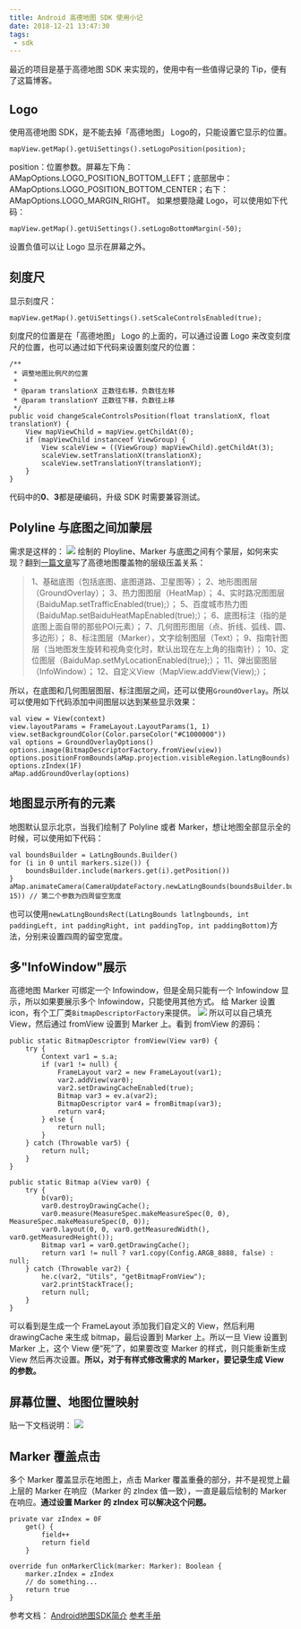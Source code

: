 ```yaml
---
title: Android 高德地图 SDK 使用小记
date: 2018-12-21 13:47:30
tags:
 - sdk
---
```

最近的项目是基于高德地图 SDK 来实现的，使用中有一些值得记录的 Tip，便有了这篇博客。

## Logo
使用高德地图 SDK，是不能去掉「高德地图」 Logo的，只能设置它显示的位置。
```
mapView.getMap().getUiSettings().setLogoPosition(position);
```
position：位置参数。屏幕左下角：AMapOptions.LOGO_POSITION_BOTTOM_LEFT；底部居中：AMapOptions.LOGO_POSITION_BOTTOM_CENTER；右下：AMapOptions.LOGO_MARGIN_RIGHT。
如果想要隐藏 Logo，可以使用如下代码：
```
mapView.getMap().getUiSettings().setLogoBottomMargin(-50);
```
设置负值可以让 Logo 显示在屏幕之外。

<!-- more -->

## 刻度尺
显示刻度尺：
```
mapView.getMap().getUiSettings().setScaleControlsEnabled(true);
```
刻度尺的位置是在「高德地图」 Logo 的上面的，可以通过设置 Logo 来改变刻度尺的位置，也可以通过如下代码来设置刻度尺的位置：
```
/**
 * 调整地图比例尺的位置
 *
 * @param translationX 正数往右移，负数往左移
 * @param translationY 正数往下移，负数往上移
 */
public void changeScaleControlsPosition(float translationX, float translationY) {
    View mapViewChild = mapView.getChildAt(0);
    if (mapViewChild instanceof ViewGroup) {
        View scaleView = ((ViewGroup) mapViewChild).getChildAt(3);
        scaleView.setTranslationX(translationX);
        scaleView.setTranslationY(translationY);
    }
}
```
代码中的**0**、**3**都是硬编码，升级 SDK 时需要兼容测试。

## Polyline 与底图之间加蒙层
需求是这样的：
![](https://images-1258496336.cos.ap-chengdu.myqcloud.com/%E6%88%AA%E5%9B%BE%20%281%29.png)
绘制的 Ployline、Marker 与底图之间有个蒙层，如何来实现？翻到[一篇文章](https://www.jianshu.com/p/4c851ddc78a3?tdsourcetag=s_pctim_aiomsg)写了高德地图覆盖物的层级压盖关系：
> 1、基础底图（包括底图、底图道路、卫星图等）；
2、地形图图层（GroundOverlay）；
3、热力图图层（HeatMap）；
4、实时路况图图层（BaiduMap.setTrafficEnabled(true);）；
5、百度城市热力图（BaiduMap.setBaiduHeatMapEnabled(true);）；
6、底图标注（指的是底图上面自带的那些POI元素）；
7、几何图形图层（点、折线、弧线、圆、多边形）；
8、标注图层（Marker），文字绘制图层（Text）；
9、指南针图层（当地图发生旋转和视角变化时，默认出现在左上角的指南针）；
10、定位图层（BaiduMap.setMyLocationEnabled(true);）；
11、弹出窗图层（InfoWindow）；
12、自定义View（MapView.addView(View);）；

所以，在底图和几何图层图层、标注图层之间，还可以使用``GroundOverlay``。所以可以使用如下代码添加中间图层以达到某些显示效果：
```
val view = View(context)
view.layoutParams = FrameLayout.LayoutParams(1, 1)
view.setBackgroundColor(Color.parseColor("#C1000000"))
val options = GroundOverlayOptions()
options.image(BitmapDescriptorFactory.fromView(view))
options.positionFromBounds(aMap.projection.visibleRegion.latLngBounds)
options.zIndex(1F)
aMap.addGroundOverlay(options)
```

## 地图显示所有的元素
地图默认显示北京，当我们绘制了 Polyline 或者 Marker，想让地图全部显示全的时候，可以使用如下代码：
```
val boundsBuilder = LatLngBounds.Builder()
for (i in 0 until markers.size()) {
    boundsBuilder.include(markers.get(i).getPosition())
}
aMap.animateCamera(CameraUpdateFactory.newLatLngBounds(boundsBuilder.build(), 15)) // 第二个参数为四周留空宽度
```
也可以使用``newLatLngBoundsRect(LatLngBounds latlngbounds, int paddingLeft, int paddingRight, int paddingTop, int paddingBottom)``方法，分别来设置四周的留空宽度。

## 多"InfoWindow"展示
高德地图 Marker 可绑定一个 Infowindow，但是全局只能有一个 Infowindow 显示，所以如果要展示多个 Infowindow，只能使用其他方式。
给 Marker 设置 icon，有个工厂类``BitmapDescriptorFactory``来提供。
![](https://images-1258496336.cos.ap-chengdu.myqcloud.com/%E6%88%AA%E5%9B%BE%20%282%29.png)
所以可以自己填充 View，然后通过 fromView 设置到 Marker 上。看到 fromView 的源码：
```
public static BitmapDescriptor fromView(View var0) {
    try {
        Context var1 = s.a;
        if (var1 != null) {
            FrameLayout var2 = new FrameLayout(var1);
            var2.addView(var0);
            var2.setDrawingCacheEnabled(true);
            Bitmap var3 = ev.a(var2);
            BitmapDescriptor var4 = fromBitmap(var3);
            return var4;
        } else {
            return null;
        }
    } catch (Throwable var5) {
        return null;
    }
}

public static Bitmap a(View var0) {
    try {
        b(var0);
        var0.destroyDrawingCache();
        var0.measure(MeasureSpec.makeMeasureSpec(0, 0), MeasureSpec.makeMeasureSpec(0, 0));
        var0.layout(0, 0, var0.getMeasuredWidth(), var0.getMeasuredHeight());
        Bitmap var1 = var0.getDrawingCache();
        return var1 != null ? var1.copy(Config.ARGB_8888, false) : null;
    } catch (Throwable var2) {
        he.c(var2, "Utils", "getBitmapFromView");
        var2.printStackTrace();
        return null;
    }
}
```
可以看到是生成一个 FrameLayout 添加我们自定义的 View，然后利用 drawingCache 来生成 bitmap，最后设置到 Marker 上。所以一旦 View 设置到 Marker 上，这个 View 便“死”了，如果要改变 Marker 的样式，则只能重新生成 View 然后再次设置。**所以，对于有样式修改需求的 Marker，要记录生成 View 的参数。**

## 屏幕位置、地图位置映射
贴一下文档说明：
![](https://images-1258496336.cos.ap-chengdu.myqcloud.com/%E6%88%AA%E5%9B%BE%20%283%29.png)

## Marker 覆盖点击
多个 Marker 覆盖显示在地图上，点击 Marker 覆盖重叠的部分，并不是视觉上最上层的 Marker 在响应（Marker 的 zIndex 值一致），一直是最后绘制的 Marker 在响应。**通过设置 Marker 的 zIndex 可以解决这个问题。**
```
private var zIndex = 0F
    get() {
        field++
        return field
    }

override fun onMarkerClick(marker: Marker): Boolean {
    marker.zIndex = zIndex
    // do something...
    return true
}
```

参考文档：
[Android地图SDK简介](https://lbs.amap.com/api/android-sdk/summary)
[参考手册](http://a.amap.com/lbs/static/unzip/Android_Map_Doc/index.html)